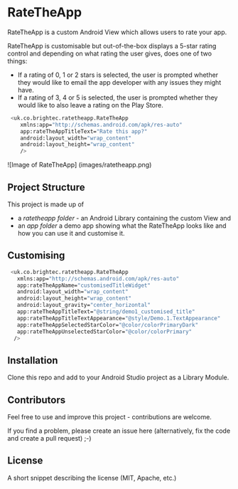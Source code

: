 # RateTheApp

RateTheApp is a custom Android View which allows users to rate your app.

RateTheApp is customisable but out-of-the-box displays a 5-star rating control and depending on what rating the user gives, does one of two things:
- If a rating of 0, 1 or 2 stars is selected, the user is prompted whether they would like to email the app developer with any issues they might have.  
- If a rating of 3, 4 or 5 is selected, the user is prompted whether they would like to also leave a rating on the Play Store.

```sh
 <uk.co.brightec.ratetheapp.RateTheApp
    xmlns:app="http://schemas.android.com/apk/res-auto"
    app:rateTheAppTitleText="Rate this app?"
    android:layout_width="wrap_content"
    android:layout_height="wrap_content"
    />
```
![Image of RateTheApp]
(images/ratetheapp.png)


## Project Structure

This project is made up of 
- a *ratetheapp folder* - an Android Library containing the custom View and
- an *app folder* a demo app showing what the RateTheApp looks like and how you can use it and customise it.

## Customising

```sh
 <uk.co.brightec.ratetheapp.RateTheApp
   xmlns:app="http://schemas.android.com/apk/res-auto"
   app:rateTheAppName="customisedTitleWidget"
   android:layout_width="wrap_content"
   android:layout_height="wrap_content"
   android:layout_gravity="center_horizontal"
   app:rateTheAppTitleText="@string/demo1_customised_title"
   app:rateTheAppTitleTextAppearance="@style/Demo.1.TextAppearance"
   app:rateTheAppSelectedStarColor="@color/colorPrimaryDark"
   app:rateTheAppUnselectedStarColor="@color/colorPrimary"
  />
```

## Installation

Clone this repo and add to your Android Studio project as a Library Module.

## Contributors

Feel free to use and improve this project - contributions are welcome.

If you find a problem, please create an issue here (alternatively, fix the code and create a pull request) ;-)

## License

A short snippet describing the license (MIT, Apache, etc.)
